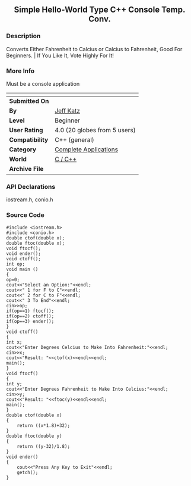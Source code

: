 ﻿<div align="center">

## Simple Hello\-World Type C\+\+ Console Temp\. Conv\.


</div>

### Description

Converts Either Fahrenheit to Calcius or Calcius to Fahrenheit, Good For Beginners. | If You Like It, Vote Highly For It!
 
### More Info
 
Must be a console application


<span>             |<span>
---                |---
**Submitted On**   |
**By**             |[Jeff Katz](https://github.com/Planet-Source-Code/PSCIndex/blob/master/ByAuthor/jeff-katz.md)
**Level**          |Beginner
**User Rating**    |4.0 (20 globes from 5 users)
**Compatibility**  |C\+\+ \(general\)
**Category**       |[Complete Applications](https://github.com/Planet-Source-Code/PSCIndex/blob/master/ByCategory/complete-applications__3-7.md)
**World**          |[C / C\+\+](https://github.com/Planet-Source-Code/PSCIndex/blob/master/ByWorld/c-c.md)
**Archive File**   |[](https://github.com/Planet-Source-Code/jeff-katz-simple-hello-world-type-c-console-temp-conv__3-259/archive/master.zip)

### API Declarations

iostream.h, conio.h


### Source Code

```
#include <iostream.h>
#include <conio.h>
double ctof(double x);
double ftoc(double x);
void ftocf();
void ender();
void ctoff();
int op;
void main ()
{
op=0;
cout<<"Select an Option:"<<endl;
cout<<" 1 for F to C"<<endl;
cout<<" 2 for C to F"<<endl;
cout<<" 3 To End"<<endl;
cin>>op;
if(op==1) ftocf();
if(op==2) ctoff();
if(op==3) ender();
}
void ctoff()
{
int x;
cout<<"Enter Degrees Celcius to Make Into Fahrenheit:"<<endl;
cin>>x;
cout<<"Result: "<<ctof(x)<<endl<<endl;
main();
}
void ftocf()
{
int y;
cout<<"Enter Degrees Fahrenheit to Make Into Celcius:"<<endl;
cin>>y;
cout<<"Result: "<<ftoc(y)<<endl<<endl;
main();
}
double ctof(double x)
{
	return ((x*1.8)+32);
}
double ftoc(double y)
{
	return ((y-32)/1.8);
}
void ender()
{
	cout<<"Press Any Key to Exit"<<endl;
	getch();
}
```

